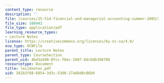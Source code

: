 ```yaml
---
content_type: resource
description: ''
file: /courses/15-514-financial-and-managerial-accounting-summer-2003/381b3f8868543d3c538027a88d0c86b9_lec14notes.pdf
file_size: 108443
file_type: application/pdf
learning_resource_types:
- Lecture Notes
license: https://creativecommons.org/licenses/by-nc-sa/4.0/
ocw_type: OCWFile
parent_title: Lecture Notes
parent_type: CourseSection
parent_uid: 4bd3a508-0fcc-f8ec-2607-8dcbdb398798
resourcetype: Document
title: lec14notes.pdf
uid: 381b3f88-6854-3d3c-5380-27a88d0c86b9
---
```

